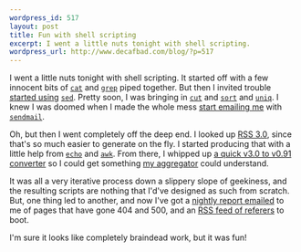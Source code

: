```yaml
--- 
wordpress_id: 517
layout: post
title: Fun with shell scripting
excerpt: I went a little nuts tonight with shell scripting.
wordpress_url: http://www.decafbad.com/blog/?p=517
---
```

I went a little nuts tonight with shell scripting.  It started off with a few innocent bits of [`cat`][cat] and [`grep`][grep] piped together.  But then I invited trouble [started using][parse_log] [`sed`][sed].  Pretty soon, I was bringing in [`cut`][cut] and [`sort`][sort] and [`uniq`][uniq].  I knew I was doomed when I made the whole mess [start emailing me][mail400report] with [`sendmail`][sendmail].  

Oh, but then I went completely off the deep end.  I looked up [RSS 3.0][rss30], since that's so much easier to generate on the fly.  I started producing that with a little help from [`echo`][echo] and [`awk`][awk].  From there, I whipped up [a quick v3.0 to v0.91 converter][rss300to091] so I could get something [my aggregator][dbagg2] could understand.

It was all a very iterative process down a slippery slope of geekiness, and the resulting scripts are nothing that I'd've designed as such from scratch.  But, one thing led to another, and now I've got a [nightly report emailed][mail400report] to me of pages that have gone 404 and 500, and an [RSS feed of referers][referrers_rss] to boot.

I'm sure it looks like completely braindead work, but it was fun!  

[echo]: http://www.rt.com/man/echo.1.html
[awk]: http://www.rt.com/man/awk.1.html
[sendmail]: http://www.rt.com/man/sendmail.8.html
[cat]: http://www.rt.com/man/cat.1.html
[grep]: http://www.rt.com/man/grep.1.html
[sed]: http://www.rt.com/man/sed.1.html
[cut]: http://www.rt.com/man/cut.1.html
[sort]: http://www.rt.com/man/sort.1.html
[uniq]: http://www.rt.com/man/uniq.1.html
[referrers_rss]: http://www.decafbad.com/cvs/*checkout*/www.decafbad.com/bin/gen_referer_feed.sh
[dbagg2]: http://www.decafbad.com/cvs/dbagg2/
[rss300to091]: http://www.decafbad.com/cvs/*checkout*/www.decafbad.com/bin/rss300to091.py
[parse_log]: http://www.decafbad.com/cvs/*checkout*/www.decafbad.com/bin/parse_access_log
[mail400report]: http://www.decafbad.com/cvs/*checkout*/www.decafbad.com/bin/mail_500_400_report.sh
[rss30]: http://www.aaronsw.com/2002/rss30
